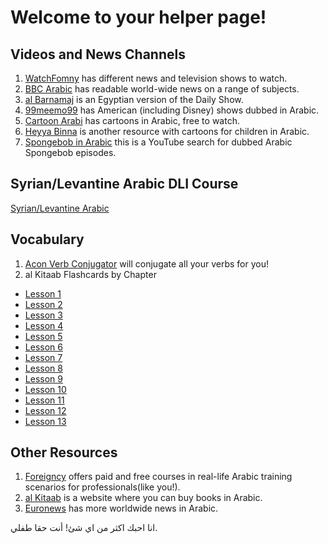 # Welcome to your helper page! 

## Videos and News Channels

1. [WatchFomny](http://www.watchfomny.com/tv-arabic.php) has different news and television shows to watch.
2. [BBC Arabic](http://www.bbc.co.uk/arabic/) has readable world-wide news on a range of subjects.
3. [al Barnamaj](http://xtratube.net/al-barnamaj/) is an Egyptian version of the Daily Show.
4. [99meemo99](https://www.youtube.com/user/99meemo99/videos) has American (including Disney) shows dubbed in Arabic.
5. [Cartoon Arabi](http://cartoonarabi.com/) has cartoons in Arabic, free to watch.
5. [Heyya Binna](http://www.hayyabina.com/#!prettyPhoto) is another resource with cartoons for children in Arabic.
6. [Spongebob in Arabic](https://www.youtube.com/results?search_query=%D8%B3%D8%A8%D9%88%D9%86%D8%AC+%D8%A8%D9%88%D8%A8) this is a YouTube search for dubbed Arabic Spongebob episodes.

## Syrian/Levantine Arabic DLI Course

[Syrian/Levantine Arabic](https://www.livelingua.com/project/dli/Arabic/Syrian/)

## Vocabulary

1. [Acon Verb Conjugator](http://acon.baykal.be/) will conjugate all your verbs for you!
2. al Kitaab Flashcards by Chapter
  - [Lesson 1](https://quizlet.com/6002333/al-kitaab-i-chapter-1-flash-cards/)
  - [Lesson 2](http://quizlet.com/6002366/al-kitaab-i-chapter-2-flash-cards/)
  - [Lesson 3](http://quizlet.com/6002373/al-kitaab-i-chapter-3-flash-cards/)
  - [Lesson 4](http://quizlet.com/6002386/al-kitaab-i-chapter-4-flash-cards/)
  - [Lesson 5](http://quizlet.com/6002401/al-kitaab-i-chapter-5-flash-cards/)
  - [Lesson 6](https://quizlet.com/6002404/al-kitaab-i-chapter-6-flash-cards/)
  - [Lesson 7](http://quizlet.com/6002419/al-kitaab-i-chapter-7-flash-cards/)
  - [Lesson 8](http://quizlet.com/6002439/al-kitaab-i-chapter-8-flash-cards/)
  - [Lesson 9](http://quizlet.com/22840261/al-kitaab-3rd-edition-lesson-9-flash-cards/)
  - [Lesson 10](http://quizlet.com/13939309/al-kitaab-part-1-chapter-10-flash-cards/)
  - [Lesson 11](http://quizlet.com/16229411/al-kitaab-part-1-chapter-11-flash-cards/)
  - [Lesson 12](http://quizlet.com/22591620/al-kitaab-chapter-12-flash-cards/)
  - [Lesson 13](http://quizlet.com/13939332/al-kitaab-part-1-chapter-13-flash-cards/)
  
## Other Resources

1. [Foreigncy](foreigncy.us) offers paid and free courses in real-life Arabic training scenarios for professionals(like you!).
2. [al Kitaab](http://www.alkitab.com/) is a website where you can buy books in Arabic.
3. [Euronews](http://arabic.euronews.com/) has more worldwide news in Arabic.



انا احبك اكثر من اي شئ! أنت حقا طفلي.
